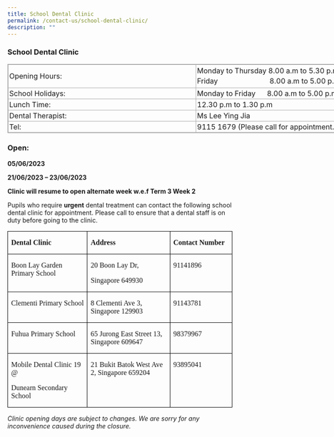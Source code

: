 ```yaml
---
title: School Dental Clinic
permalink: /contact-us/school-dental-clinic/
description: ""
---
```

### School Dental Clinic


<table style="margin: auto; outline: 0px; padding: 0px; border-collapse: collapse; clear: both; border: 1px solid rgb(170, 170, 170); width: 886.725px;" class="ive_eobj_center iveo_table ives_tab_simple3"><tbody style="margin: 0px; outline: 0px; padding: 0px;"><tr style="margin: 0px; outline: 0px; padding: 0px;"><td style="margin: 0px; outline: 0px; padding: 2px; text-align: left; border: 1px solid rgb(170, 170, 170); width: 416px;">Opening Hours:</td><td style="margin: 0px; outline: 0px; padding: 2px; text-align: center; border: 1px solid rgb(170, 170, 170); width: 417px;"><div style="margin: 0px; outline: 0px; padding: 0px; line-height: 23.8px; text-align: left;">Monday to Thursday 8.00 a.m to 5.30 p.m.</div><div style="margin: 0px; outline: 0px; padding: 0px; line-height: 23.8px; text-align: left;">Friday&nbsp; &nbsp; &nbsp; &nbsp; &nbsp; &nbsp; &nbsp; &nbsp; &nbsp; &nbsp; &nbsp; &nbsp; &nbsp; &nbsp;8.00 a.m to 5.00 p.m.</div></td></tr><tr style="margin: 0px; outline: 0px; padding: 0px;"><td style="margin: 0px; outline: 0px; padding: 2px; text-align: left; border: 1px solid rgb(170, 170, 170);">School Holidays:&nbsp;</td><td style="margin: 0px; outline: 0px; padding: 2px; text-align: left; border: 1px solid rgb(170, 170, 170);">Monday to Friday&nbsp; &nbsp; &nbsp; 8.00 a.m to 5.00 p.m.&nbsp;</td></tr><tr style="margin: 0px; outline: 0px; padding: 0px;"><td style="margin: 0px; outline: 0px; padding: 2px; text-align: left; border: 1px solid rgb(170, 170, 170);">Lunch Time:&nbsp;</td><td style="margin: 0px; outline: 0px; padding: 2px; text-align: left; border: 1px solid rgb(170, 170, 170);">12.30 p.m to 1.30 p.m&nbsp;</td></tr><tr style="margin: 0px; outline: 0px; padding: 0px;"><td style="margin: 0px; outline: 0px; padding: 2px; text-align: left; border: 1px solid rgb(170, 170, 170);">Dental Therapist:&nbsp;</td><td style="margin: 0px; outline: 0px; padding: 2px; text-align: left; border: 1px solid rgb(170, 170, 170);">Ms Lee Ying Jia&nbsp;</td></tr><tr style="margin: 0px; outline: 0px; padding: 0px;"><td style="margin: 0px; outline: 0px; padding: 2px; text-align: left; border: 1px solid rgb(170, 170, 170);">Tel:&nbsp;</td><td style="margin: 0px; outline: 0px; padding: 2px; text-align: left; border: 1px solid rgb(170, 170, 170);">9115 1679&nbsp;(Please call for appointment.)&nbsp;</td></tr></tbody></table>

  

### Open:

**05/06/2023**
 
**21/06/2023 – 23/06/2023**
 
**Clinic will resume to open alternate week w.e.f Term 3 Week 2**


Pupils who require **urgent** dental treatment can contact the following school dental clinic for appointment. Please call to ensure that a dental staff is on duty before going to the clinic.

<table class="MsoTableGrid" border="1" cellspacing="0" cellpadding="0" style="border-collapse:collapse;border:none;mso-border-alt:solid windowtext .5pt;
 mso-yfti-tbllook:1184;mso-padding-alt:0cm 5.4pt 0cm 5.4pt"><tbody><tr style="mso-yfti-irow:0;mso-yfti-firstrow:yes;height:20.65pt"><td width="216" valign="top" style="width:161.75pt;border:solid windowtext 1.0pt;
  mso-border-alt:solid windowtext .5pt;padding:0cm 5.4pt 0cm 5.4pt;height:20.65pt"><p class="MsoNoSpacing"><b><span lang="EN-SG" style="font-size:12.0pt;mso-bidi-font-size:
  14.0pt;font-family:&quot;Times New Roman&quot;,serif;mso-bidi-font-style:italic">Dental Clinic</span></b></p></td><td width="228" valign="top" style="width:171.0pt;border:solid windowtext 1.0pt;
  border-left:none;mso-border-left-alt:solid windowtext .5pt;mso-border-alt:
  solid windowtext .5pt;padding:0cm 5.4pt 0cm 5.4pt;height:20.65pt"><p class="MsoNoSpacing"><b><span lang="EN-SG" style="font-size:12.0pt;mso-bidi-font-size:
  14.0pt;font-family:&quot;Times New Roman&quot;,serif;mso-bidi-font-style:italic">Address</span></b></p></td><td width="157" valign="top" style="width:118.05pt;border:solid windowtext 1.0pt;
  border-left:none;mso-border-left-alt:solid windowtext .5pt;mso-border-alt:
  solid windowtext .5pt;padding:0cm 5.4pt 0cm 5.4pt;height:20.65pt"><p class="MsoNoSpacing"><b><span lang="EN-SG" style="font-size:12.0pt;mso-bidi-font-size:
  14.0pt;font-family:&quot;Times New Roman&quot;,serif;mso-bidi-font-style:italic">Contact Number</span></b></p></td></tr><tr style="mso-yfti-irow:1;height:35.5pt"><td width="216" valign="top" style="width:161.75pt;border:solid windowtext 1.0pt;
  border-top:none;mso-border-top-alt:solid windowtext .5pt;mso-border-alt:solid windowtext .5pt;
  padding:0cm 5.4pt 0cm 5.4pt;height:35.5pt"><p class="MsoNoSpacing"><span lang="EN-SG" style="font-size:12.0pt;mso-bidi-font-size:
  14.0pt;font-family:&quot;Times New Roman&quot;,serif;mso-bidi-font-weight:bold;
  mso-bidi-font-style:italic">Boon Lay Garden Primary School</span></p></td><td width="228" valign="top" style="width:171.0pt;border-top:none;border-left:
  none;border-bottom:solid windowtext 1.0pt;border-right:solid windowtext 1.0pt;
  mso-border-top-alt:solid windowtext .5pt;mso-border-left-alt:solid windowtext .5pt;
  mso-border-alt:solid windowtext .5pt;padding:0cm 5.4pt 0cm 5.4pt;height:35.5pt"><p class="MsoNoSpacing"><span lang="EN-SG" style="font-size:12.0pt;mso-bidi-font-size:
  14.0pt;font-family:&quot;Times New Roman&quot;,serif;mso-bidi-font-weight:bold;
  mso-bidi-font-style:italic">20 Boon Lay Dr,</span></p><p class="MsoNoSpacing"><span lang="EN-SG" style="font-size:12.0pt;mso-bidi-font-size:
  14.0pt;font-family:&quot;Times New Roman&quot;,serif;mso-bidi-font-weight:bold;
  mso-bidi-font-style:italic">Singapore 649930</span></p></td><td width="157" valign="top" style="width:118.05pt;border-top:none;border-left:
  none;border-bottom:solid windowtext 1.0pt;border-right:solid windowtext 1.0pt;
  mso-border-top-alt:solid windowtext .5pt;mso-border-left-alt:solid windowtext .5pt;
  mso-border-alt:solid windowtext .5pt;padding:0cm 5.4pt 0cm 5.4pt;height:35.5pt"><p class="MsoNoSpacing"><span lang="EN-SG" style="font-size:12.0pt;mso-bidi-font-size:
  14.0pt;font-family:&quot;Times New Roman&quot;,serif;mso-bidi-font-weight:bold;
  mso-bidi-font-style:italic">91141896</span></p></td></tr><tr style="mso-yfti-irow:2;height:35.5pt"><td width="216" valign="top" style="width:161.75pt;border:solid windowtext 1.0pt;
  border-top:none;mso-border-top-alt:solid windowtext .5pt;mso-border-alt:solid windowtext .5pt;
  padding:0cm 5.4pt 0cm 5.4pt;height:35.5pt"><p class="MsoNoSpacing"><span lang="EN-SG" style="font-size:12.0pt;mso-bidi-font-size:
  14.0pt;font-family:&quot;Times New Roman&quot;,serif;mso-bidi-font-weight:bold;
  mso-bidi-font-style:italic">Clementi Primary School</span></p></td><td width="228" valign="top" style="width:171.0pt;border-top:none;border-left:
  none;border-bottom:solid windowtext 1.0pt;border-right:solid windowtext 1.0pt;
  mso-border-top-alt:solid windowtext .5pt;mso-border-left-alt:solid windowtext .5pt;
  mso-border-alt:solid windowtext .5pt;padding:0cm 5.4pt 0cm 5.4pt;height:35.5pt"><p class="MsoNoSpacing"><span lang="EN-SG" style="font-size:12.0pt;mso-bidi-font-size:
  14.0pt;font-family:&quot;Times New Roman&quot;,serif;mso-bidi-font-weight:bold;
  mso-bidi-font-style:italic">8 Clementi Ave 3, Singapore 129903</span></p></td><td width="157" valign="top" style="width:118.05pt;border-top:none;border-left:
  none;border-bottom:solid windowtext 1.0pt;border-right:solid windowtext 1.0pt;
  mso-border-top-alt:solid windowtext .5pt;mso-border-left-alt:solid windowtext .5pt;
  mso-border-alt:solid windowtext .5pt;padding:0cm 5.4pt 0cm 5.4pt;height:35.5pt"><p class="MsoNoSpacing"><span lang="EN-SG" style="font-size:12.0pt;mso-bidi-font-size:
  14.0pt;font-family:&quot;Times New Roman&quot;,serif;mso-bidi-font-weight:bold;
  mso-bidi-font-style:italic">91143781</span></p></td></tr><tr style="mso-yfti-irow:3;height:35.5pt"><td width="216" valign="top" style="width:161.75pt;border:solid windowtext 1.0pt;
  border-top:none;mso-border-top-alt:solid windowtext .5pt;mso-border-alt:solid windowtext .5pt;
  padding:0cm 5.4pt 0cm 5.4pt;height:35.5pt"><p class="MsoNoSpacing"><span lang="EN-SG" style="font-size:12.0pt;mso-bidi-font-size:
  14.0pt;font-family:&quot;Times New Roman&quot;,serif;mso-bidi-font-weight:bold;
  mso-bidi-font-style:italic">Fuhua Primary School</span></p></td><td width="228" valign="top" style="width:171.0pt;border-top:none;border-left:
  none;border-bottom:solid windowtext 1.0pt;border-right:solid windowtext 1.0pt;
  mso-border-top-alt:solid windowtext .5pt;mso-border-left-alt:solid windowtext .5pt;
  mso-border-alt:solid windowtext .5pt;padding:0cm 5.4pt 0cm 5.4pt;height:35.5pt"><p class="MsoNoSpacing"><span lang="EN-SG" style="font-size:12.0pt;mso-bidi-font-size:
  14.0pt;font-family:&quot;Times New Roman&quot;,serif;mso-bidi-font-weight:bold;
  mso-bidi-font-style:italic">65 Jurong East Street 13, Singapore 609647</span></p></td><td width="157" valign="top" style="width:118.05pt;border-top:none;border-left:
  none;border-bottom:solid windowtext 1.0pt;border-right:solid windowtext 1.0pt;
  mso-border-top-alt:solid windowtext .5pt;mso-border-left-alt:solid windowtext .5pt;
  mso-border-alt:solid windowtext .5pt;padding:0cm 5.4pt 0cm 5.4pt;height:35.5pt"><p class="MsoNoSpacing"><span lang="EN-SG" style="font-size:12.0pt;mso-bidi-font-size:
  14.0pt;font-family:&quot;Times New Roman&quot;,serif;mso-bidi-font-weight:bold;
  mso-bidi-font-style:italic">98379967</span></p></td></tr><tr style="mso-yfti-irow:4;mso-yfti-lastrow:yes;height:35.5pt"><td width="216" valign="top" style="width:161.75pt;border:solid windowtext 1.0pt;
  border-top:none;mso-border-top-alt:solid windowtext .5pt;mso-border-alt:solid windowtext .5pt;
  padding:0cm 5.4pt 0cm 5.4pt;height:35.5pt"><p class="MsoNoSpacing"><span lang="EN-SG" style="font-size:12.0pt;mso-bidi-font-size:
  14.0pt;font-family:&quot;Times New Roman&quot;,serif;mso-bidi-font-weight:bold;
  mso-bidi-font-style:italic">Mobile Dental Clinic 19 @</span></p><p class="MsoNoSpacing"><span lang="EN-SG" style="font-size:12.0pt;mso-bidi-font-size:
  14.0pt;font-family:&quot;Times New Roman&quot;,serif;mso-bidi-font-weight:bold;
  mso-bidi-font-style:italic">Dunearn Secondary School</span></p></td><td width="228" valign="top" style="width:171.0pt;border-top:none;border-left:
  none;border-bottom:solid windowtext 1.0pt;border-right:solid windowtext 1.0pt;
  mso-border-top-alt:solid windowtext .5pt;mso-border-left-alt:solid windowtext .5pt;
  mso-border-alt:solid windowtext .5pt;padding:0cm 5.4pt 0cm 5.4pt;height:35.5pt"><p class="MsoNoSpacing"><span lang="EN-SG" style="font-size:12.0pt;mso-bidi-font-size:
  14.0pt;font-family:&quot;Times New Roman&quot;,serif;mso-bidi-font-weight:bold;
  mso-bidi-font-style:italic">21 Bukit Batok West Ave 2, Singapore 659204</span></p></td><td width="157" valign="top" style="width:118.05pt;border-top:none;border-left:
  none;border-bottom:solid windowtext 1.0pt;border-right:solid windowtext 1.0pt;
  mso-border-top-alt:solid windowtext .5pt;mso-border-left-alt:solid windowtext .5pt;
  mso-border-alt:solid windowtext .5pt;padding:0cm 5.4pt 0cm 5.4pt;height:35.5pt"><p class="MsoNoSpacing"><span lang="EN-SG" style="font-size:12.0pt;mso-bidi-font-size:
  14.0pt;font-family:&quot;Times New Roman&quot;,serif;mso-bidi-font-weight:bold;
  mso-bidi-font-style:italic">93895041</span></p></td></tr></tbody></table>

*Clinic opening days are subject to changes.
We are sorry for any inconvenience caused during the closure.*
